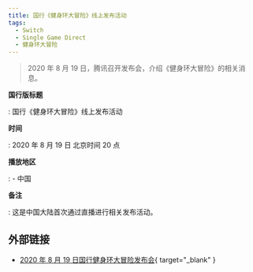 ```yaml
---
title: 国行《健身环大冒险》线上发布活动
tags:
  - Switch
  - Single Game Direct
  - 健身环大冒险
---
```


> 2020 年 8 月 19 日，腾讯召开发布会，介绍《健身环大冒险》的相关消息。

**国行版标题**

:   国行《健身环大冒险》线上发布活动

**时间**

:   2020 年 8 月 19 日 北京时间 20 点

**播放地区**

:   - 中国

**备注**

:   这是中国大陆首次通过直播进行相关发布活动。

## 外部链接

- [2020 年 8 月 19 日国行健身环大冒险发布会](https://www.bilibili.com/video/BV1oz4y1S7Uq/){ target="_blank" }
